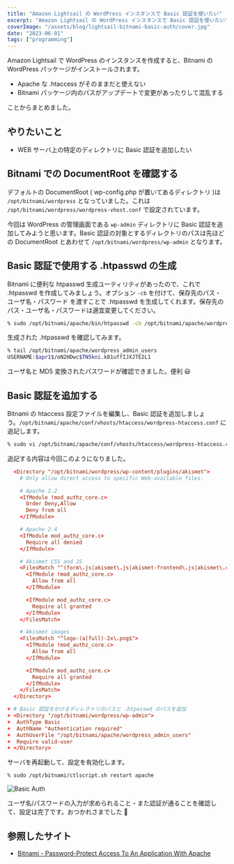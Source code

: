 ```yaml
---
title: "Amazon Lightsail の WordPress インスタンスで Basic 認証を使いたい"
excerpt: "Amazon Lightsail の WordPress インスタンスで Basic 認証を使いたい"
coverImage: "/assets/blog/lightsail-bitnami-basic-auth/cover.jpg"
date: "2023-06-01"
tags: ["programming"]
---
```


Amazon Lightsail で WordPress のインスタンスを作成すると、Bitnami の WordPress パッケージがインストールされます。

- Apache な .htaccess がそのままだと使えない
- Bitnami パッケージ内のパスがアップデートで変更があったりして混乱する

ことからまとめました。

## やりたいこと

- WEB サーバ上の特定のディレクトリに Basic 認証を追加したい

## Bitnami での DocumentRoot を確認する

デフォルトの DocumentRoot ( wp-config.php が置いてあるディレクトリ )は `/opt/bitnami/wordpress` となっていました。これは `/opt/bitnami/wordpress/wordpress-vhost.conf` で設定されています。

今回は WordPress の管理画面である `wp-admin` ディレクトリに Basic 認証を追加してみようと思います。Basic 認証の対象とするディレクトリのパスは先ほどの DocumentRoot とあわせて `/opt/bitnami/wordpress/wp-admin` となります。

## Basic 認証で使用する .htpasswd の生成

Bitnami に便利な htpasswd 生成ユーティリティがあったので、これで .htpasswd を作成してみましょう。オプション `-cb` を付けて、保存先のパス・ユーザ名・パスワード を渡すことで .htpasswd を生成してくれます。保存先のパス・ユーザ名・パスワードは適宜変更してください。

```sh
% sudo /opt/bitnami/apache/bin/htpasswd -cb /opt/bitnami/apache/wordpress_admin_users USERNAME PASSWORD
```

生成された .htpasswd を確認してみます。

```sh
% tail /opt/bitnami/apache/wordpress_admin_users
USERNAME:$apr1$/oN2HDwc$TN5kni.k81uffIJXJTE2L1
```

ユーザ名と MD5 変換されたパスワードが確認できました。便利 😃

## Basic 認証を追加する

Bitnami の htaccess 設定ファイルを編集し、Basic 認証を追加しましょう。`/opt/bitnami/apache/conf/vhosts/htaccess/wordpress-htaccess.conf` に追記します。

```sh
% sudo vi /opt/bitnami/apache/conf/vhosts/htaccess/wordpress-htaccess.conf
```

追記する内容は今回このようになりました。

```diff:wordpress-htaccess.conf
  <Directory "/opt/bitnami/wordpress/wp-content/plugins/akismet">
    # Only allow direct access to specific Web-available files.

    # Apache 2.2
    <IfModule !mod_authz_core.c>
      Order Deny,Allow
      Deny from all
    </IfModule>

    # Apache 2.4
    <IfModule mod_authz_core.c>
      Require all denied
    </IfModule>

    # Akismet CSS and JS
    <FilesMatch "^(form\.js|akismet\.js|akismet-frontend\.js|akismet\.css)$">
      <IfModule !mod_authz_core.c>
        Allow from all
      </IfModule>

      <IfModule mod_authz_core.c>
        Require all granted
      </IfModule>
    </FilesMatch>

    # Akismet images
    <FilesMatch "^logo-(a|full)-2x\.png$">
      <IfModule !mod_authz_core.c>
        Allow from all
      </IfModule>

      <IfModule mod_authz_core.c>
        Require all granted
      </IfModule>
    </FilesMatch>
  </Directory>

+ # Basic 認証をかけるディレクトリのパスと .htpasswd のパスを追加
+ <Directory "/opt/bitnami/wordpress/wp-admin">
+  AuthType Basic
+  AuthName "Authentication required"
+  AuthUserFile "/opt/bitnami/apache/wordpress_admin_users"
+  Require valid-user
+ </Directory>
```

サーバを再起動して、設定を有効化します。

```sh
% sudo /opt/bitnami/ctlscript.sh restart apache
```

![Basic Auth](/assets/blog/lightsail-bitnami-basic-auth/basic-auth.jpg)

ユーザ名/パスワードの入力が求められること・また認証が通ることを確認して、設定は完了です。おつかれさまでした 🙂

## 参照したサイト

- [Bitnami - Password-Protect Access To An Application With Apache](https://docs.bitnami.com/aws/infrastructure/lamp/administration/use-htpasswd/)
